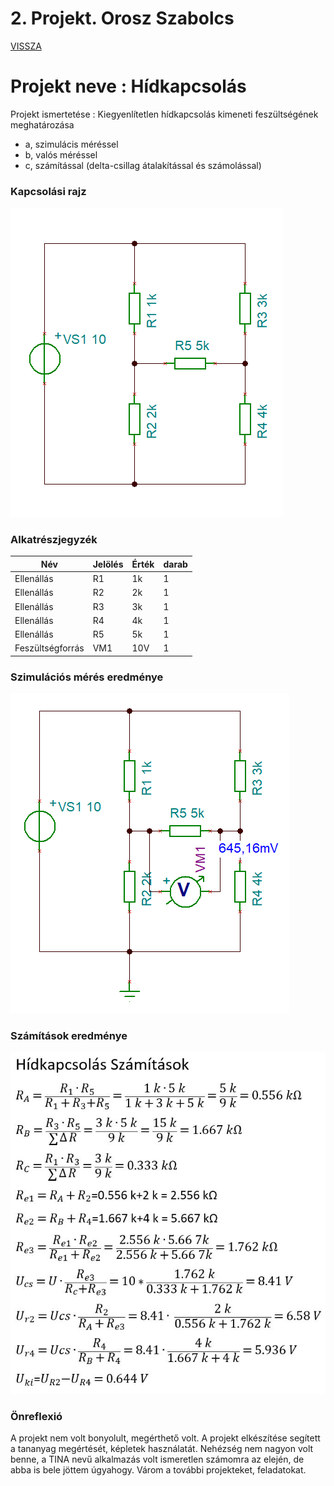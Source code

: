 # 2. Projekt. Orosz Szabolcs
[VISSZA](https://oroszszr.github.io/portfolio/)

# Projekt neve : Hídkapcsolás
Projekt ismertetése : Kiegyenlítetlen hídkapcsolás kimeneti feszültségének meghatározása

- a, szimulácis méréssel 
- b, valós méréssel
- c, számítással (delta-csillag átalakítással és számolással)

### Kapcsolási rajz
![kapcsolasirajz](OroszSzabolcs_PR-1.1.PNG "kapcsolási rajz")

### Alkatrészjegyzék

|Név|Jelölés|Érték|darab|
|----|----|----|------|
|Ellenállás|R1|1k|1|
|Ellenállás|R2|2k|1|
|Ellenállás|R3|3k|1|
|Ellenállás|R4|4k|1|
|Ellenállás|R5|5k|1|
|Feszültségforrás|VM1|10V|1|

### Szimulációs mérés eredménye
![szimulaciosmereseredmenye](OroszSzabolcs_PR-1.2.PNG "Szimulációs mérés eredménye")

### Számítások eredménye
![Szamitasok](szamitasok.JPG "Számítások")

### Önreflexió
A projekt nem volt bonyolult, megérthető volt. A projekt elkészítése segített a tananyag megértését, képletek használatát. Nehézség nem nagyon volt benne, a TINA nevű alkalmazás volt ismeretlen számomra az elején, de abba is bele jöttem úgyahogy.
Várom a további projekteket, feladatokat.